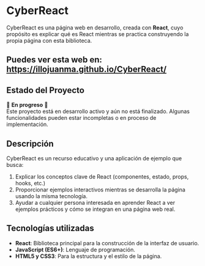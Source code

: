 # CyberReact

CyberReact es una página web en desarrollo, creada con **React**, cuyo propósito es explicar qué es React mientras se practica construyendo la propia página con esta biblioteca.

## Puedes ver esta web en: https://illojuanma.github.io/CyberReact/

## Estado del Proyecto

🚧 **En progreso** 🚧  
Este proyecto está en desarrollo activo y aún no está finalizado. Algunas funcionalidades pueden estar incompletas o en proceso de implementación.

## Descripción

CyberReact es un recurso educativo y una aplicación de ejemplo que busca:

1. Explicar los conceptos clave de React (componentes, estado, props, hooks, etc.)
2. Proporcionar ejemplos interactivos mientras se desarrolla la página usando la misma tecnología.
3. Ayudar a cualquier persona interesada en aprender React a ver ejemplos prácticos y cómo se integran en una página web real.

## Tecnologías utilizadas

- **React**: Biblioteca principal para la construcción de la interfaz de usuario.
- **JavaScript (ES6+)**: Lenguaje de programación.
- **HTML5 y CSS3**: Para la estructura y el estilo de la página.
